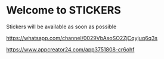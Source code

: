 <html>
<body>
<h1>Welcome to STICKERS</h1>
<p>Stickers will be available as soon as possible</p>
</body>

<a>https://whatsapp.com/channel/0029VbAsoSO2ZjCqyjuq6q3s</a>

<a>https://www.appcreator24.com/app3751808-cr6ohf</a>
</html>
